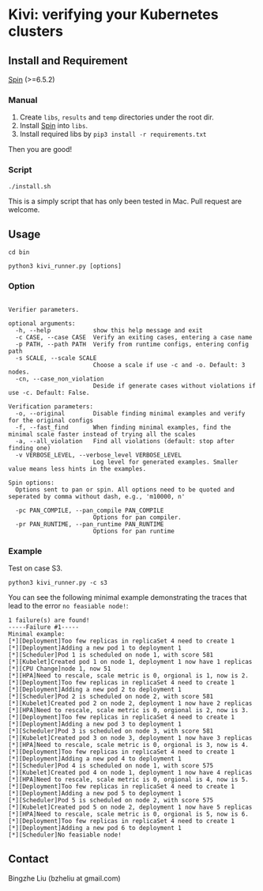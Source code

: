 # Kivi: verifying your Kubernetes clusters

## Install and Requirement

[Spin](https://github.com/nimble-code/Spin) (>=6.5.2)

### Manual
1. Create `libs`, `results` and `temp` directories under the root dir. 
2. Install [Spin](https://github.com/nimble-code/Spin) into `libs`. 
3. Install required libs by ```pip3 install -r requirements.txt```

Then you are good!

### Script
```
./install.sh
```
This is a simply script that has only been tested in Mac. Pull request are welcome.


## Usage
```
cd bin

python3 kivi_runner.py [options]
```

### Option
```usage: Kivi [-h] (-c CASE | -p PATH) [-o] [-f] [-a] [-v VERBOSE_LEVEL] [-pc PAN_COMPILE] [-pr PAN_RUNTIME] [-s SCALE] [-cn]

Verifier parameters.

optional arguments:
  -h, --help            show this help message and exit
  -c CASE, --case CASE  Verify an exiting cases, entering a case name
  -p PATH, --path PATH  Verify from runtime configs, entering config path
  -s SCALE, --scale SCALE
                        Choose a scale if use -c and -o. Default: 3 nodes.
  -cn, --case_non_violation
                        Deside if generate cases without violations if use -c. Default: False.

Verification parameters:
  -o, --original        Disable finding minimal examples and verify for the original configs
  -f, --fast_find       When finding minimal examples, find the minimal scale faster instead of trying all the scales
  -a, --all_violation   Find all violations (default: stop after finding one)
  -v VERBOSE_LEVEL, --verbose_level VERBOSE_LEVEL
                        Log level for generated examples. Smaller value means less hints in the examples.

Spin options:
  Options sent to pan or spin. All options need to be quoted and seperated by comma without dash, e.g., 'm10000, n'

  -pc PAN_COMPILE, --pan_compile PAN_COMPILE
                        Options for pan compiler.
  -pr PAN_RUNTIME, --pan_runtime PAN_RUNTIME
                        Options for pan runtime
```

### Example
Test on case S3. 
```
python3 kivi_runner.py -c s3
```
You can see the following minimal example demonstrating the traces that lead to the error `no feasiable node!`:
```
1 failure(s) are found!
-----Failure #1-----
Minimal example:
[*][Deployment]Too few replicas in replicaSet 4 need to create 1
[*][Deployment]Adding a new pod 1 to deployment 1
[*][Scheduler]Pod 1 is scheduled on node 1, with score 581
[*][Kubelet]Created pod 1 on node 1, deployment 1 now have 1 replicas
[*][CPU Change]node 1, now 51
[*][HPA]Need to rescale, scale metric is 0, orgional is 1, now is 2.
[*][Deployment]Too few replicas in replicaSet 4 need to create 1
[*][Deployment]Adding a new pod 2 to deployment 1
[*][Scheduler]Pod 2 is scheduled on node 2, with score 581
[*][Kubelet]Created pod 2 on node 2, deployment 1 now have 2 replicas
[*][HPA]Need to rescale, scale metric is 0, orgional is 2, now is 3.
[*][Deployment]Too few replicas in replicaSet 4 need to create 1
[*][Deployment]Adding a new pod 3 to deployment 1
[*][Scheduler]Pod 3 is scheduled on node 3, with score 581
[*][Kubelet]Created pod 3 on node 3, deployment 1 now have 3 replicas
[*][HPA]Need to rescale, scale metric is 0, orgional is 3, now is 4.
[*][Deployment]Too few replicas in replicaSet 4 need to create 1
[*][Deployment]Adding a new pod 4 to deployment 1
[*][Scheduler]Pod 4 is scheduled on node 1, with score 575
[*][Kubelet]Created pod 4 on node 1, deployment 1 now have 4 replicas
[*][HPA]Need to rescale, scale metric is 0, orgional is 4, now is 5.
[*][Deployment]Too few replicas in replicaSet 4 need to create 1
[*][Deployment]Adding a new pod 5 to deployment 1
[*][Scheduler]Pod 5 is scheduled on node 2, with score 575
[*][Kubelet]Created pod 5 on node 2, deployment 1 now have 5 replicas
[*][HPA]Need to rescale, scale metric is 0, orgional is 5, now is 6.
[*][Deployment]Too few replicas in replicaSet 4 need to create 1
[*][Deployment]Adding a new pod 6 to deployment 1
[*][Scheduler]No feasiable node!
```

## Contact
Bingzhe Liu (bzheliu at gmail.com)

